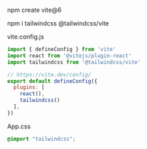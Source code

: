 npm create vite@6


<!-- https://tailwindcss.com/docs/installation/using-vite -->

npm i tailwindcss @tailwindcss/vite

vite.config.js
```js
import { defineConfig } from 'vite'
import react from '@vitejs/plugin-react'
import tailwindcss from '@tailwindcss/vite'

// https://vite.dev/config/
export default defineConfig({
  plugins: [
    react(),
    tailwindcss()
  ],
})
```

App.css
```css
@import "tailwindcss";
```

